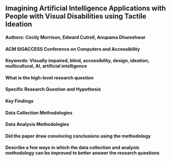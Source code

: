 ## Imagining Artificial Intelligence Applications with People with Visual Disabilities using Tactile Ideation

#### Authors: Cecily Morrison, Edward Cutrell, Anupama Dhareshwar
#### ACM SIGACCESS Conference on Computers and Accessibility
#### Keywords: Visually impaired, blind, accessibility, design, ideation, multicultural, AI, artificial intelligence

#### What	is	the	high-level	research question

#### Specific Research Question and Hypothesis

#### Key Findings

#### Data Collection Methodologies

#### Data Analysis Methodologies

#### Did	the	paper	draw	convincing	conclusions	using	the	methodology

#### Describe	a	few	ways	in	which	the	data	collection	and	analysis	methodology	can	be improved to	better answer	the	research questions
